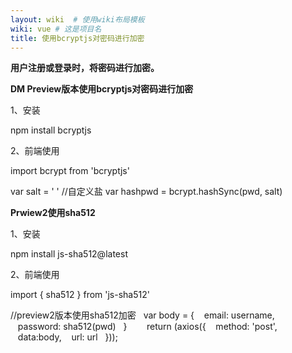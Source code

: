 ```yaml
---
layout: wiki  # 使用wiki布局模板
wiki: vue # 这是项目名
title: 使用bcryptjs对密码进行加密
---
```


**用户注册或登录时，将密码进行加密。**

**DM Preview版本使用bcryptjs对密码进行加密**

1、安装

npm install bcryptjs

  

2、前端使用

import bcrypt from 'bcryptjs'

var salt = ' ' //自定义盐
var hashpwd = bcrypt.hashSync(pwd, salt)

  

**Prwiew2使用sha512**

1、安装

npm install js-sha512@latest

2、前端使用

import { sha512 } from 'js-sha512'

//preview2版本使用sha512加密
  var body = {
   email: username,
   password: sha512(pwd)
  }
    
  return (axios({
   method: 'post',
   data:body,
   url: url
  }));
